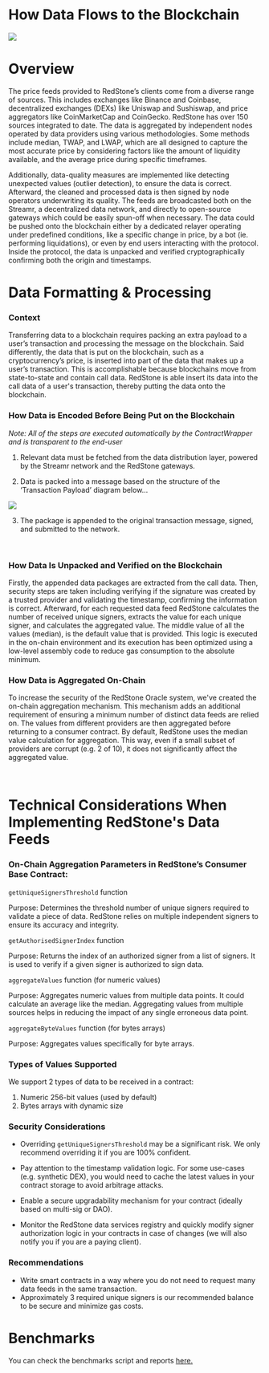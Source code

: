 

# How Data Flows to the Blockchain

<a href="https://raw.githubusercontent.com/redstone-finance/redstone-docs/main/static/img/architecture.png">
 <img src="/img/architecture.png" target="_blank"/>
</a>

# Overview
The price feeds provided to RedStone’s clients come from a diverse range of sources. This includes exchanges like Binance and Coinbase, decentralized exchanges (DEXs) like Uniswap and Sushiswap, and price aggregators like CoinMarketCap and CoinGecko. RedStone has over 150 sources integrated to date. The data is aggregated by independent nodes operated by data providers using various methodologies. Some methods include median, TWAP, and LWAP, which are all designed to capture the most accurate price by considering factors like the amount of liquidity available, and the average price during specific timeframes. 

Additionally, data-quality measures are implemented like detecting unexpected values (outlier detection), to ensure the data is correct. Afterward, the cleaned and processed data is then signed by node operators underwriting its quality. The feeds are broadcasted both on the Streamr, a decentralized data network, and directly to open-source gateways which could be easily spun-off when necessary. 
The data could be pushed onto the blockchain either by a dedicated relayer operating under predefined conditions, like a specific change in price, by a bot (ie. performing liquidations), or even by end users interacting with the protocol. Inside the protocol, the data is unpacked and verified cryptographically confirming both the origin and timestamps.

# Data Formatting & Processing

### Context

Transferring data to a blockchain requires packing an extra payload to a user’s transaction and processing the message on the blockchain. Said differently, the data that is put on the blockchain, such as a cryptocurrency’s price, is inserted into part of the data that makes up a user’s transaction. This is accomplishable because blockchains move from state-to-state and contain call data. RedStone is able insert its data into the call data of a user's transaction, thereby putting the data onto the blockchain.

### How Data is Encoded Before Being Put on the Blockchain


_Note: All of the steps are executed automatically by the ContractWrapper and is transparent to the end-user_


1. Relevant data must be fetched from the data distribution layer, powered by the Streamr network and the RedStone gateways.

2. Data is packed into a message based on the structure of the ‘Transaction Payload’ diagram below…

<a href="https://raw.githubusercontent.com/redstone-finance/redstone-docs/main/static/img/redstone-tx-wrapping.png">
 <img src="/img/redstone-tx-wrapping.png" target="_blank"/>
</a>

3. The package is appended to the original transaction message, signed, and submitted to the network.
<br> 

### How Data Is Unpacked and Verified on the Blockchain
Firstly, the appended data packages are extracted from the call data. Then, security steps are taken including verifying if the signature was created by a trusted provider and validating the timestamp, confirming the information is correct. Afterward, for each requested data feed RedStone calculates the number of received unique signers, extracts the value for each unique signer, and calculates the aggregated value. The middle value of all the values (median), is the default value that is provided. This logic is executed in the on-chain environment and its execution has been optimized using a low-level assembly code to reduce gas consumption to the absolute minimum. 


### How Data is Aggregated On-Chain


To increase the security of the RedStone Oracle system, we've created the on-chain aggregation mechanism. This mechanism adds an additional requirement of ensuring a minimum number of distinct data feeds are relied on. The values from different providers are then aggregated before returning to a consumer contract. By default, RedStone uses the median value calculation for aggregation. This way, even if a small subset of providers are corrupt (e.g. 2 of 10), it does not significantly affect the aggregated value.

<br>

# Technical Considerations When Implementing RedStone's Data Feeds

### On-Chain Aggregation Parameters in RedStone’s Consumer Base Contract:


`getUniqueSignersThreshold` function


Purpose: Determines the threshold number of unique signers required to validate a piece of data. RedStone relies on multiple independent signers to ensure its accuracy and integrity.


`getAuthorisedSignerIndex` function


Purpose: Returns the index of an authorized signer from a list of signers. It is used to verify if a given signer is authorized to sign data. 


`aggregateValues` function (for numeric values)


Purpose: Aggregates numeric values from multiple data points. It could calculate an average like the median. Aggregating values from multiple sources helps in reducing the impact of any single erroneous data point.


`aggregateByteValues` function (for bytes arrays)


Purpose: Aggregates values specifically for byte arrays. 

### Types of Values Supported

We support 2 types of data to be received in a contract:

1. Numeric 256-bit values (used by default)
2. Bytes arrays with dynamic size


### Security Considerations
- Overriding `getUniqueSignersThreshold` may be a significant risk. We only recommend overriding it if you are 100% confident. 

- Pay attention to the timestamp validation logic. For some use-cases (e.g. synthetic DEX), you would need to cache the latest values in your contract storage to avoid arbitrage attacks.

- Enable a secure upgradability mechanism for your contract (ideally based on multi-sig or DAO).

- Monitor the RedStone data services registry and quickly modify signer authorization logic in your contracts in case of changes (we will also notify you if you are a paying client).

### Recommendations
- Write smart contracts in a way where you do not need to request many data feeds in the same transaction. 
- Approximately 3 required unique signers is our recommended balance to be secure and minimize gas costs. 


# Benchmarks

You can check the benchmarks script and reports [here.](https://github.com/redstone-finance/redstone-oracles-monorepo/tree/main/packages/evm-connector/benchmarks)
